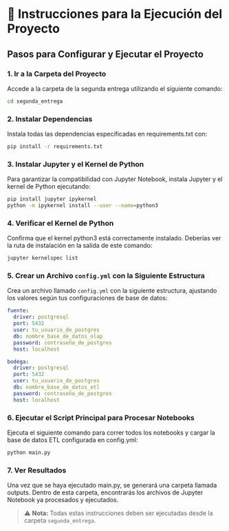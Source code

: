 # 📘 Instrucciones para la Ejecución del Proyecto

## Pasos para Configurar y Ejecutar el Proyecto

### 1. Ir a la Carpeta del Proyecto  
Accede a la carpeta de la segunda entrega utilizando el siguiente comando:

```bash
cd segunda_entrega
```

### 2.  Instalar Dependencias
Instala todas las dependencias especificadas en requirements.txt con:

```bash
pip install -r requirements.txt
```
### 3.  Instalar Jupyter y el Kernel de Python
Para garantizar la compatibilidad con Jupyter Notebook, instala Jupyter y el kernel de Python ejecutando:

```bash
pip install jupyter ipykernel
python -m ipykernel install --user --name=python3
```

### 4.  Verificar el Kernel de Python
Confirma que el kernel python3 está correctamente instalado. Deberías ver la ruta de instalación en la salida de este comando:

```bash
jupyter kernelspec list
```

### 5. Crear un Archivo `config.yml` con la Siguiente Estructura

Crea un archivo llamado `config.yml` con la siguiente estructura, ajustando los valores según tus configuraciones de base de datos:

```yaml
fuente:
  driver: postgresql
  port: 5432
  user: tu_usuario_de_postgres
  db: nombre_base_de_datos_olap
  password: contraseña_de_postgres
  host: localhost

bodega:
  driver: postgresql
  port: 5432
  user: tu_usuario_de_postgres
  db: nombre_base_de_datos_etl
  password: contraseña_de_postgres
  host: localhost
```

### 6.  Ejecutar el Script Principal para Procesar Notebooks
Ejecuta el siguiente comando para correr todos los notebooks y cargar la base de datos ETL configurada en config.yml:

```bash    
python main.py 
```

### 7.  Ver Resultados
Una vez que se haya ejecutado main.py, se generará una carpeta llamada outputs. Dentro de esta carpeta, encontrarás los archivos de Jupyter Notebook ya procesados y ejecutados.

> ⚠️ **Nota:** Todas estas instrucciones deben ser ejecutadas desde la carpeta `segunda_entrega`.



